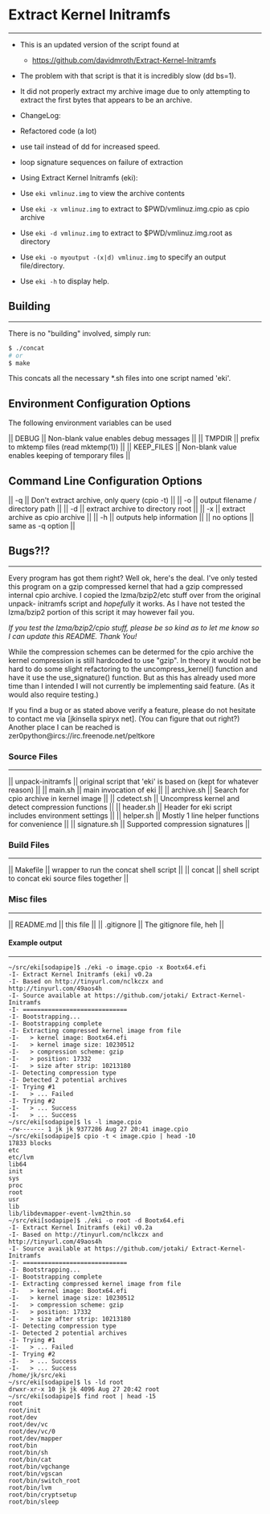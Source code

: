 # Extract Kernel Initramfs
---

 * This is an updated version of the script found at
   * https://github.com/davidmroth/Extract-Kernel-Initramfs

 * The problem with that script is that it is incredibly slow (dd bs=1).

 * It did not properly extract my archive image due to only attempting
   to extract the first bytes that appears to be an archive.

 * ChangeLog:
  * Refactored code (a lot)
  * use tail instead of dd for increased speed.
  * loop signature sequences on failure of extraction

 * Using Extract Kernel Initramfs (eki):
  * Use ```eki vmlinuz.img``` to view the archive contents
  * Use ```eki -x vmlinuz.img``` to extract to $PWD/vmlinuz.img.cpio as cpio archive
  * Use ```eki -d vmlinuz.img``` to extract to $PWD/vmlinuz.img.root as directory
  * Use ```eki -o myoutput -(x|d) vmlinuz.img``` to specify an output file/directory.
  * Use ```eki -h``` to display help.

## Building
---

There is no "building" involved, simply run:
```sh
$ ./concat
# or
$ make
```
This concats all the necessary \*.sh files into one script named 'eki'.

## Environment Configuration Options

The following environment variables can be used

|| DEBUG || Non-blank value enables debug messages ||
|| TMPDIR || prefix to mktemp files (read mktemp(1)) ||
|| KEEP_FILES || Non-blank value enables keeping of temporary files ||

## Command Line Configuration Options

|| -q || Don't extract archive, only query (cpio -t) ||
|| -o <path> || output filename / directory path ||
|| -d || extract archive to directory root ||
|| -x || extract archive as cpio archive ||
|| -h || outputs help information ||
|| no options || same as -q option ||

## Bugs?!?
---

Every program has got them right? Well ok, here's the deal. I've only tested
this program on a gzip compressed kernel that had a gzip compressed internal
cpio archive. I copied the lzma/bzip2/etc stuff over from the original unpack-
initramfs script and *hopefully* it works. As I have not tested the lzma/bzip2
portion of this script it may however fail you.

*If you test the lzma/bzip2/cpio stuff, please be so kind as to let me know so
I can update this README. Thank You!*

While the compression schemes can be determed for the cpio archive the kernel
compression is still hardcoded to use "gzip". In theory it would not be hard
to do some slight refactoring to the uncompress_kernel() function and have it
use the use_signature() function. But as this has already used more time than
I intended I will not currently be implementing said feature. (As it would
also require testing.)

If you find a bug or as stated above verify a feature, please do not hesitate
to contact me via [jkinsella spiryx net]. (You can figure that out right?)
Another place I can be reached is zer0python@ircs://irc.freenode.net/peltkore

### Source Files
---

|| unpack-initramfs || original script that 'eki' is based on (kept for whatever reason) ||
|| main.sh || main invocation of eki ||
|| archive.sh || Search for cpio archive in kernel image ||
|| cdetect.sh || Uncompress kernel and detect compression functions ||
|| header.sh || Header for eki script includes environment settings ||
|| helper.sh || Mostly 1 line helper functions for convenience ||
|| signature.sh || Supported compression signatures ||

### Build Files
---

|| Makefile || wrapper to run the concat shell script ||
|| concat || shell script to concat eki source files together ||

### Misc files
---

|| README.md || this file ||
|| .gitignore || The gitignore file, heh ||

#### Example output
---
```
~/src/eki[sodapipe]$ ./eki -o image.cpio -x Bootx64.efi
-I- Extract Kernel Initramfs (eki) v0.2a
-I- Based on http://tinyurl.com/nclkczx and  http://tinyurl.com/49aos4h
-I- Source available at https://github.com/jotaki/ Extract-Kernel-Initramfs
-I- =============================
-I- Bootstrapping...
-I- Bootstrapping complete
-I- Extracting compressed kernel image from file
-I-   > kernel image: Bootx64.efi
-I-   > kernel image size: 10230512
-I-   > compression scheme: gzip
-I-   > position: 17332
-I-   > size after strip: 10213180
-I- Detecting compression type
-I- Detected 2 potential archives
-I- Trying #1
-I-   > ... Failed
-I- Trying #2
-I-   > ... Success
-I-   > ... Success
~/src/eki[sodapipe]$ ls -l image.cpio
-rw------- 1 jk jk 9377286 Aug 27 20:41 image.cpio
~/src/eki[sodapipe]$ cpio -t < image.cpio | head -10
17833 blocks
etc
etc/lvm
lib64
init
sys
proc
root
usr
lib
lib/libdevmapper-event-lvm2thin.so
~/src/eki[sodapipe]$ ./eki -o root -d Bootx64.efi
-I- Extract Kernel Initramfs (eki) v0.2a
-I- Based on http://tinyurl.com/nclkczx and  http://tinyurl.com/49aos4h
-I- Source available at https://github.com/jotaki/ Extract-Kernel-Initramfs
-I- =============================
-I- Bootstrapping...
-I- Bootstrapping complete
-I- Extracting compressed kernel image from file
-I-   > kernel image: Bootx64.efi
-I-   > kernel image size: 10230512
-I-   > compression scheme: gzip
-I-   > position: 17332
-I-   > size after strip: 10213180
-I- Detecting compression type
-I- Detected 2 potential archives
-I- Trying #1
-I-   > ... Failed
-I- Trying #2
-I-   > ... Success
-I-   > ... Success
/home/jk/src/eki
~/src/eki[sodapipe]$ ls -ld root
drwxr-xr-x 10 jk jk 4096 Aug 27 20:42 root
~/src/eki[sodapipe]$ find root | head -15
root
root/init
root/dev
root/dev/vc
root/dev/vc/0
root/dev/mapper
root/bin
root/bin/sh
root/bin/cat
root/bin/vgchange
root/bin/vgscan
root/bin/switch_root
root/bin/lvm
root/bin/cryptsetup
root/bin/sleep
```
